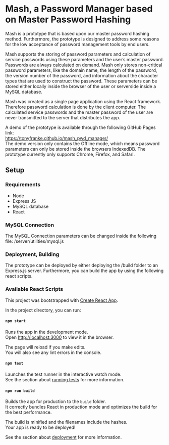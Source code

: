 # Mash, a Password Manager based on Master Password Hashing

Mash is a prototype that is based upon our master password hashing method. Furthermore, the prototype is designed to address some reasons for the low acceptance of password management tools by end users.

Mash supports the storing of password parameters and calculation of service passwords using these parameters and the user’s master password. Passwords are always calculated on demand. Mash only stores non-critical password parameters, like the domain name, the length of the password, the version number of the password, and information about the character types that are used to construct the password. These parameters can be stored either locally inside the browser of the user or serverside inside a MySQL database.

Mash was created as a single page application using the React framework. Therefore password calculation is done by the client computer. The calculated service passwords and the master password of the user are never transmitted to the server that distributes the app.

A demo of the prototype is available through the following GitHub Pages link: \
https://tonyfranke.github.io/mash_pwd_manager/ \
The demo version only contains the Offline mode, which means password parameters can only be stored inside the browsers IndexedDB. The prototype currently only supports Chrome, Firefox, and Safari.


## Setup

### Requirements
- Node
- Express JS
- MySQL database
- React

### MySQL Connection

The MySQL Connection parameters can be changed inside the following file: /server/utilities/mysql.js

### Deployment, Building

The prototype can be deployed by either deploying the /build folder to an Express.js server. Furthermore, you can build the app by using the following react scripts. 

### Available React Scripts

This project was bootstrapped with [Create React App](https://github.com/facebook/create-react-app).

In the project directory, you can run:

#### `npm start`

Runs the app in the development mode.<br>
Open [http://localhost:3000](http://localhost:3000) to view it in the browser.

The page will reload if you make edits.<br>
You will also see any lint errors in the console.

#### `npm test`

Launches the test runner in the interactive watch mode.<br>
See the section about [running tests](https://facebook.github.io/create-react-app/docs/running-tests) for more information.

#### `npm run build`

Builds the app for production to the `build` folder.<br>
It correctly bundles React in production mode and optimizes the build for the best performance.

The build is minified and the filenames include the hashes.<br>
Your app is ready to be deployed!

See the section about [deployment](https://facebook.github.io/create-react-app/docs/deployment) for more information.

